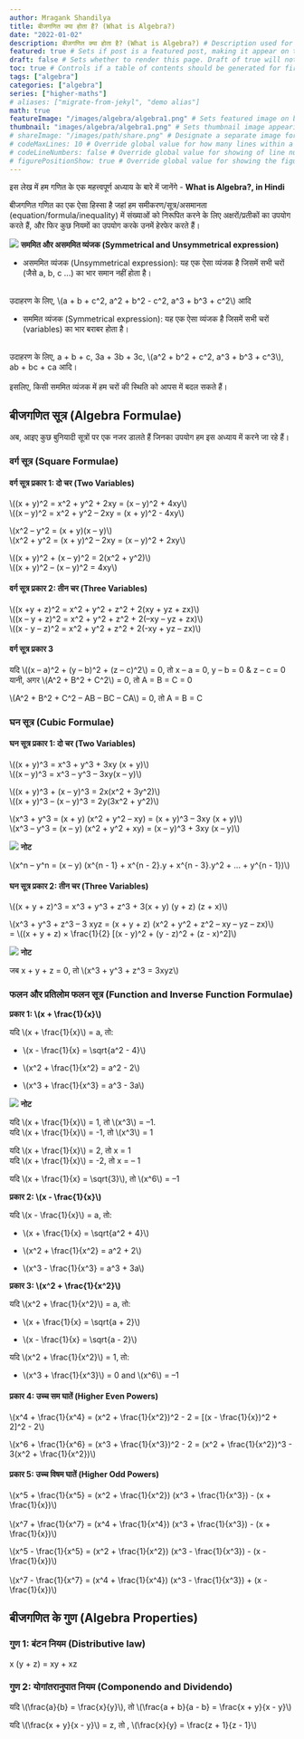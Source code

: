 ```yaml
---
author: Mragank Shandilya
title: बीजगणित क्या होता है? (What is Algebra?)
date: "2022-01-02"
description: बीजगणित क्या होता है? (What is Algebra?) # Description used for search engine.
featured: true # Sets if post is a featured post, making it appear on the sidebar. A featured post won't be listed on the sidebar if it's the current page
draft: false # Sets whether to render this page. Draft of true will not be rendered.
toc: true # Controls if a table of contents should be generated for first-level links automatically.
tags: ["algebra"]
categories: ["algebra"]
series: ["higher-maths"]
# aliases: ["migrate-from-jekyl", "demo alias"]
math: true
featureImage: "/images/algebra/algebra1.png" # Sets featured image on blog post.
thumbnail: "images/algebra/algebra1.png" # Sets thumbnail image appearing inside card on homepage. I will keep it the same as featureImage.
# shareImage: "/images/path/share.png" # Designate a separate image for social media sharing.
# codeMaxLines: 10 # Override global value for how many lines within a code block before auto-collapsing.
# codeLineNumbers: false # Override global value for showing of line numbers within code block.
# figurePositionShow: true # Override global value for showing the figure label.
---
```


इस लेख में हम गणित के एक महत्त्वपूर्ण अध्याय के बारे में जानेंगे - <strong>What is Algebra?, in Hindi</strong>

बीजगणित गणित का एक ऐसा हिस्सा है जहां हम समीकरण/सूत्र/असमानता (equation/formula/inequality) में संख्याओं को निरूपित करने के लिए अक्षरों/प्रतीकों का उपयोग करते हैं, और फिर कुछ नियमों का उपयोग करके उनमें हेरफेर करते हैं।

<div class="toc-mak">
  <img src="../../../images/pencil.png">
  <b>सममित और असममित व्यंजक (Symmetrical and Unsymmetrical expression)</b><br>

* असममित व्यंजक (Unsymmetrical expression): यह एक ऐसा व्यंजक है जिसमें सभी चरों (जैसे a, b, c ...) का भार समान नहीं होता है। <br><br>
<p> उदाहरण के लिए, \(a + b + c^2, a^2 + b^2 - c^2, a^3 + b^3 + c^2\) आदि </p>

* सममित व्यंजक (Symmetrical expression): यह एक ऐसा व्यंजक है जिसमें सभी चरों (variables) का भार बराबर होता है। <br><br>
<p> उदाहरण के लिए, a + b + c, 3a + 3b + 3c, \(a^2 + b^2 + c^2, a^3 + b^3 + c^3\), ab + bc + ca आदि। <br ><br>
इसलिए, किसी सममित व्यंजक में हम चरों की स्थिति को आपस में बदल सकते हैं। </p>
</div>


## बीजगणित सूत्र (Algebra Formulae)

अब, आइए कुछ बुनियादी सूत्रों पर एक नजर डालते हैं जिनका उपयोग हम इस अध्याय में करने जा रहे हैं।

### वर्ग सूत्र (Square Formulae)

#### वर्ग सूत्र प्रकार 1: दो चर (Two Variables)

<p> \((x + y)^2 = x^2 + y^2 + 2xy = (x – y)^2 + 4xy\) <br>
\((x – y)^2 = x^2 + y^2 – 2xy = (x + y)^2 - 4xy\) </p>

<p> \(x^2 – y^2 = (x + y)(x – y)\) <br>
\(x^2 + y^2 = (x + y)^2 – 2xy = (x – y)^2 + 2xy\) </p>

<p> \((x + y)^2 + (x – y)^2 = 2(x^2 + y^2)\) <br>
\((x + y)^2 – (x – y)^2 = 4xy\) </p>

#### वर्ग सूत्र प्रकार 2: तीन चर (Three Variables)

<p> \((x +y + z)^2 = x^2 + y^2 + z^2 + 2(xy + yz + zx)\) <br>
\((x – y + z)^2 = x^2 + y^2 + z^2 + 2(–xy – yz + zx)\) <br>
\((x - y – z)^2 = x^2 + y^2 + z^2 + 2(-xy + yz – zx)\) </p>

#### वर्ग सूत्र प्रकार 3

<p> यदि \((x – a)^2 + (y – b)^2 + (z – c)^2\) = 0, तो x – a = 0, y – b = 0 & z – c = 0 <br>
यानी, अगर \(A^2 + B^2 + C^2\) = 0, तो A = B = C = 0 </p>

<p> \(A^2 + B^2 + C^2 – AB – BC – CA\) = 0, तो A = B = C <p>


### घन सूत्र (Cubic Formulae)

#### घन सूत्र प्रकार 1: दो चर (Two Variables)

<p> \((x + y)^3 = x^3 + y^3 + 3xy (x + y)\) <br>
\((x – y)^3 = x^3 – y^3 – 3xy(x – y)\) </p>

<p> \((x + y)^3 + (x – y)^3 = 2x(x^2 + 3y^2)\) <br>
\((x + y)^3 – (x – y)^3 = 2y(3x^2 + y^2)\) </p>

<p> \(x^3 + y^3 = (x + y) (x^2 + y^2 – xy) = (x + y)^3 – 3xy (x + y)\) <br>
\(x^3 – y^3 = (x – y) (x^2 + y^2 + xy) = (x – y)^3 + 3xy (x – y)\) </p>

<div class="toc-mak">
  <img src="../../../images/pencil.png">
  <b>नोट</b><br>

<p> \(x^n – y^n = (x – y) (x^{n - 1} + x^{n - 2}.y + x^{n - 3}.y^2 + ... + y^{n - 1})\) </p>
</div>

#### घन सूत्र प्रकार 2: तीन चर (Three Variables)

<p> \((x + y + z)^3 = x^3 + y^3 + z^3 + 3(x + y) (y + z) (z + x)\) </p>

<p> \(x^3 + y^3 + z^3 – 3 xyz = (x + y + z) (x^2 + y^2 + z^2 – xy – yz – zx)\) <br>
= \((x + y + z) × \frac{1}{2} [(x - y)^2 + (y - z)^2 + (z - x)^2]\) </p>

<div class="toc-mak">
  <img src="../../../images/pencil.png">
  <b>नोट</b><br>

<p> जब x + y + z = 0, तो \(x^3 + y^3 + z^3 = 3xyz\) </p>
</div>

### फलन और प्रतिलोम फलन सूत्र (Function and Inverse Function Formulae)

<p><b> प्रकार 1: \(x + \frac{1}{x}\) </b></p>

<p> यदि \(x + \frac{1}{x}\) = a, तो: </p>

* <p> \(x - \frac{1}{x} = \sqrt{a^2 - 4}\) </p>

* <p> \(x^2 + \frac{1}{x^2} = a^2 - 2\) </p>

* <p> \(x^3 + \frac{1}{x^3} = a^3 - 3a\) </p>

<div class="toc-mak">
  <img src="../../../images/pencil.png">
  <b>नोट</b><br>

<p> यदि \(x + \frac{1}{x}\) = 1, तो \(x^3\) = –1. <br>
यदि \(x + \frac{1}{x}\) = -1, तो \(x^3\) = 1 </p>

<p> यदि \(x + \frac{1}{x}\) = 2, तो x = 1 <br>
यदि \(x + \frac{1}{x}\) = -2, तो x = – 1 </p>

<p> यदि \(x + \frac{1}{x} = \sqrt{3}\), तो \(x^6\) = –1 </p>
</div>


<p><b> प्रकार 2: \(x - \frac{1}{x}\) </b></p>

<p> यदि \(x - \frac{1}{x}\) = a, तो: </p>

* <p> \(x + \frac{1}{x} = \sqrt{a^2 + 4}\) </p>

* <p> \(x^2 + \frac{1}{x^2} = a^2 + 2\) </p>

* <p> \(x^3 - \frac{1}{x^3} = a^3 + 3a\) </p>

<p><b> प्रकार 3: \(x^2 + \frac{1}{x^2}\) </b></p>


<p> यदि \(x^2 + \frac{1}{x^2}\) = a, तो: </p>

* <p> \(x + \frac{1}{x} = \sqrt{a + 2}\) </p>

* <p> \(x - \frac{1}{x} = \sqrt{a - 2}\) </p>

<p> यदि \(x^2 + \frac{1}{x^2}\) = 1, तो: </p>

* <p> \(x^3 + \frac{1}{x^3}\) = 0 and \(x^6\) = –1 </p>

#### प्रकार 4: उच्च सम घातें (Higher Even Powers)

<p> \(x^4 + \frac{1}{x^4} = (x^2 + \frac{1}{x^2})^2 - 2 = [(x - \frac{1}{x})^2 + 2]^2 - 2\) </p>

<p> \(x^6 + \frac{1}{x^6} = (x^3 + \frac{1}{x^3})^2 - 2 = (x^2 + \frac{1}{x^2})^3 - 3(x^2 + \frac{1}{x^2})\) </p>

#### प्रकार 5: उच्च विषम घातें (Higher Odd Powers)

<p> \(x^5 + \frac{1}{x^5} = (x^2 + \frac{1}{x^2}) (x^3 + \frac{1}{x^3}) - (x + \frac{1}{x})\) <br><br>
\(x^7 + \frac{1}{x^7} = (x^4 + \frac{1}{x^4}) (x^3 + \frac{1}{x^3}) - (x + \frac{1}{x})\) </p>

<p>\(x^5 - \frac{1}{x^5} = (x^2 + \frac{1}{x^2}) (x^3 - \frac{1}{x^3}) - (x - \frac{1}{x})\) <br><br>
\(x^7 - \frac{1}{x^7} = (x^4 + \frac{1}{x^4}) (x^3 - \frac{1}{x^3}) + (x - \frac{1}{x})\) </p>


## बीजगणित के गुण (Algebra Properties)

### गुण 1: बंटन नियम (Distributive law)

x (y + z) = xy + xz 


### गुण 2: योगांतरानुपात नियम (Componendo and Dividendo)

<p> यदि \(\frac{a}{b} = \frac{x}{y}\), तो \(\frac{a + b}{a - b} = \frac{x + y}{x - y}\) </p>

<p> यदि \(\frac{x + y}{x - y}\) = z, तो , \(\frac{x}{y} = \frac{z + 1}{z - 1}\) </p>
